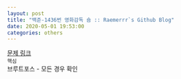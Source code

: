 ```yaml
---  
layout: post  
title: "백준-1436번 영화감독 숌 :: Raemerrr`s Github Blog"  
date: 2020-05-01 19:53:00  
categories: others  
---  
```

<a href="https://www.acmicpc.net/problem/1436" target="_blank">문제 링크</a>     
`핵심`  
브루트포스 - 모든 경우 확인    
<script src="https://gist.github.com/Raemerrr/9576e61e326a0cf81978788068e5c3bb.js"></script>